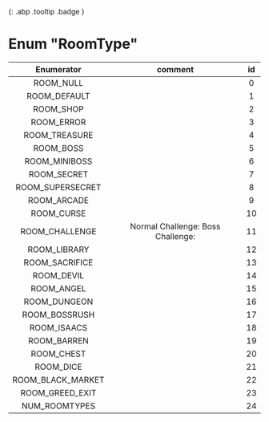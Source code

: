 [ ](#){: .abp .tooltip .badge }
# Enum "RoomType"
|Enumerator|comment|id|
|:--:|:--:|:--:|
| ROOM_NULL |  | 0 |
| ROOM_DEFAULT |  | 1 |
| ROOM_SHOP |  | 2 |
| ROOM_ERROR |  | 3 |
| ROOM_TREASURE |  | 4 |
| ROOM_BOSS |  | 5 |
| ROOM_MINIBOSS |  | 6 |
| ROOM_SECRET |  | 7 |
| ROOM_SUPERSECRET |  | 8 |
| ROOM_ARCADE |  | 9 |
| ROOM_CURSE |  | 10 |
| ROOM_CHALLENGE | Normal Challenge: Boss Challenge: | 11 |
| ROOM_LIBRARY |  | 12 |
| ROOM_SACRIFICE |  | 13 |
| ROOM_DEVIL |  | 14 |
| ROOM_ANGEL |  | 15 |
| ROOM_DUNGEON |  | 16 |
| ROOM_BOSSRUSH |  | 17 |
| ROOM_ISAACS |  | 18 |
| ROOM_BARREN |  | 19 |
| ROOM_CHEST |  | 20 |
| ROOM_DICE |  | 21 |
| ROOM_BLACK_MARKET |  | 22 |
| ROOM_GREED_EXIT |  | 23 |
| NUM_ROOMTYPES |  | 24 |